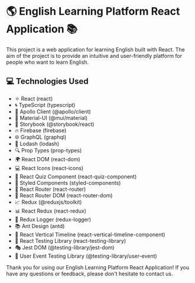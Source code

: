  <h1>🌎 English Learning Platform React Application 📚</h1>
<p>This project is a web application for learning English built with React. The aim of the project is to provide an intuitive and user-friendly platform for people who want to learn English.</p>

<h2>💻 Technologies Used</h2>
<ul>
    <li>⚛️ React (react)</li>
    <li>🌀 TypeScript (typescript)</li>
    <li>🚀 Apollo Client (@apollo/client)</li>
    <li>💎 Material-UI (@mui/material)</li>
    <li>📖 Storybook (@storybook/react)</li>
    <li>🔥 Firebase (firebase)</li>
    <li>🌐 GraphQL (graphql)</li>
    <li>🧮 Lodash (lodash)</li>
    <li>🔍 Prop Types (prop-types)</li>
    <li>🌍 React DOM (react-dom)</li>
    <li>💻 React Icons (react-icons)</li>
    <li>📝 React Quiz Component (react-quiz-component)</li>
    <li>🎨 Styled Components (styled-components)</li>
    <li>🚦 React Router (react-router)</li>
    <li>🔗 React Router DOM (react-router-dom)</li>
    <li>📈 Redux (@reduxjs/toolkit)</li>
    <li>📊 React Redux (react-redux)</li>
    <li>📝 Redux Logger (redux-logger)</li>
    <li>📚 Ant Design (antd)</li>
    <li>📆 React Vertical Timeline (react-vertical-timeline-component)</li>
    <li>🧪 React Testing Library (react-testing-library)</li>
    <li>🎭 Jest DOM (@testing-library/jest-dom)</li>
    <li>🤖 User Event Testing Library (@testing-library/user-event)</li>
</ul>
<p>Thank you for using our English Learning Platform React Application! If you have any questions or feedback, please don't hesitate to contact us.</p>
